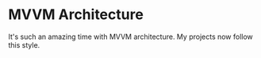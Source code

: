 # MVVM Architecture 
It's such an amazing time with MVVM architecture. My projects now follow this style.
